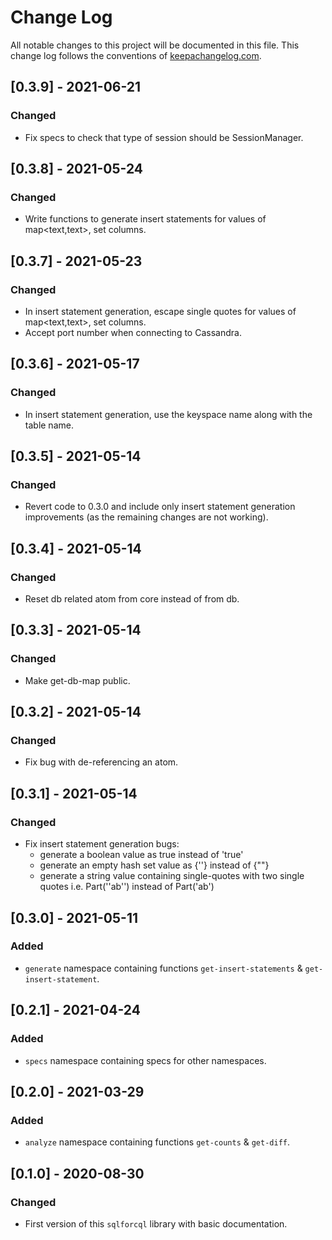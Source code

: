 # Change Log
All notable changes to this project will be documented in this file. This change log follows the conventions of [keepachangelog.com](http://keepachangelog.com/).

## [0.3.9] - 2021-06-21
### Changed
- Fix specs to check that type of session should be SessionManager.

## [0.3.8] - 2021-05-24
### Changed
- Write functions to generate insert statements for values of map<text,text>, set<text> columns.

## [0.3.7] - 2021-05-23
### Changed
- In insert statement generation, escape single quotes for values of map<text,text>, set<text> columns.
- Accept port number when connecting to Cassandra.

## [0.3.6] - 2021-05-17
### Changed
- In insert statement generation, use the keyspace name along with the table name.

## [0.3.5] - 2021-05-14
### Changed
- Revert code to 0.3.0 and include only insert statement generation improvements (as the remaining changes are not working).

## [0.3.4] - 2021-05-14
### Changed
- Reset db related atom from core instead of from db.

## [0.3.3] - 2021-05-14
### Changed
- Make get-db-map public.

## [0.3.2] - 2021-05-14
### Changed
- Fix bug with de-referencing an atom.

## [0.3.1] - 2021-05-14
### Changed
- Fix insert statement generation bugs:
    - generate a boolean value as true instead of 'true'
    - generate an empty hash set value as {\'\'} instead of {\"\"}
    - generate a string value containing single-quotes with two single quotes i.e. Part(''ab'') instead of Part('ab')
    
## [0.3.0] - 2021-05-11
### Added
- `generate` namespace containing functions `get-insert-statements` & `get-insert-statement`.

## [0.2.1] - 2021-04-24
### Added
- `specs` namespace containing specs for other namespaces.

## [0.2.0] - 2021-03-29
### Added
- `analyze` namespace containing functions `get-counts` & `get-diff`.

## [0.1.0] - 2020-08-30
### Changed
- First version of this `sqlforcql` library with basic documentation.

[Unreleased]: https://github.com/your-name/sqlforcql/compare/0.1.1...HEAD
[0.1.1]: https://github.com/your-name/sqlforcql/compare/0.1.0...0.1.1
